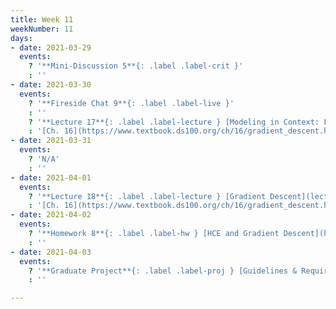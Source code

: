 ```yaml
---
title: Week 11
weekNumber: 11
days:
- date: 2021-03-29
  events:
    ? '**Mini-Discussion 5**{: .label .label-crit }'
    : ''
- date: 2021-03-30
  events:
    ? '**Fireside Chat 9**{: .label .label-live }'
    : ''
    ? '**Lecture 17**{: .label .label-lecture } [Modeling in Context: Fairness in Housing Appraisal](lecture/lec17)'
    : '[Ch. 16](https://www.textbook.ds100.org/ch/16/gradient_descent.html)'
- date: 2021-03-31
  events:
    ? 'N/A'
    : ''
- date: 2021-04-01
  events:
    ? '**Lecture 18**{: .label .label-lecture } [Gradient Descent](lecture/lec18)'
    : '[Ch. 16](https://www.textbook.ds100.org/ch/16/gradient_descent.html)'
- date: 2021-04-02
  events:
    ? '**Homework 8**{: .label .label-hw } [HCE and Gradient Descent](http://data100.datahub.berkeley.edu/hub/user-redirect/git-sync?repo=https://github.com/DS-100/sp21&urlpath=tree/sp21/hw/hw8&branch=main) (due Apr 8)'
    : ''
- date: 2021-04-03
  events:
    ? '**Graduate Project**{: .label .label-proj } [Guidelines & Requirements](grad_proj/gradproject)'
    : ''

---
```

